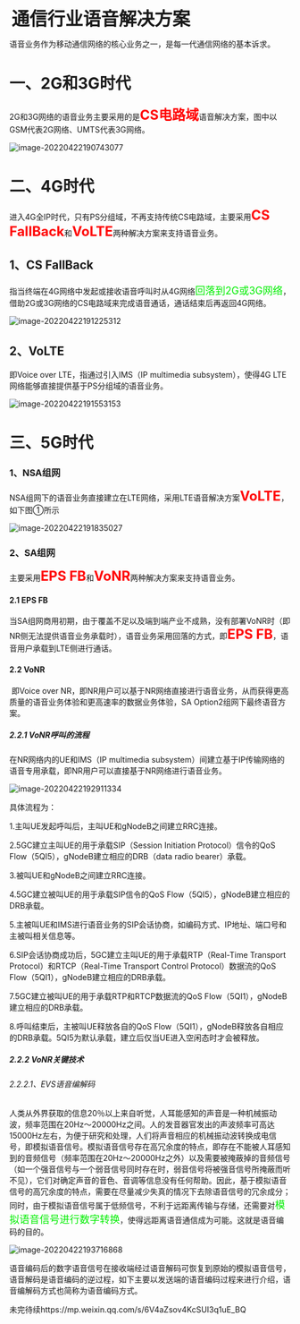 ​																					<font size = 6>**通信行业语音解决方案**</font>

语音业务作为移动通信网络的核心业务之一，是每一代通信网络的基本诉求。

# 一、2G和3G时代

2G和3G网络的语音业务主要采用的是<font color= red size=5>**CS电路域**</font>语音解决方案，图中以GSM代表2G网络、UMTS代表3G网络。

![image-20220422190743077](imge/通信行业语音解决方案.assets/image-20220422190743077.png)

# 二、4G时代

进入4G全IP时代，只有PS分组域，不再支持传统CS电路域，主要采用<font color= red size=5>**CS FallBack**</font>和<font color= red size=5>**VoLTE**</font>两种解决方案来支持语音业务。

## 1、CS FallBack

指当终端在4G网络中发起或接收语音呼叫时从4G网络<font color=gree size = 4>回落到2G或3G网络</font>，借助2G或3G网络的CS电路域来完成语音通话，通话结束后再返回4G网络。

![image-20220422191225312](imge/通信行业语音解决方案.assets/image-20220422191225312.png)

## 2、VoLTE

即Voice over LTE，指通过引入IMS（IP multimedia subsystem），使得4G LTE网络能够直接提供基于PS分组域的语音业务。

![image-20220422191553153](imge/通信行业语音解决方案.assets/image-20220422191553153.png)

# 三、5G时代

### 1、NSA组网

NSA组网下的语音业务直接建立在LTE网络，采用LTE语音解决方案<font color= red size=5>**VoLTE**</font>，如下图①所示

![image-20220422191835027](imge/通信行业语音解决方案.assets/image-20220422191835027.png)





### 2、SA组网

主要采用<font color= red size=5>**EPS FB**</font>和<font color= red size=5>**VoNR**</font>两种解决方案来支持语音业务。

#### 2.1 EPS FB

​		当SA组网商用初期，由于覆盖不足以及端到端产业不成熟，没有部署VoNR时（即NR侧无法提供语音业务承载时），语音业务采用回落的方式，即<font color= red size=5>**EPS FB**</font>，语音用户承载到LTE侧进行通话。



#### 2.2 VoNR

​		即Voice over NR，即NR用户可以基于NR网络直接进行语音业务，从而获得更高质量的语音业务体验和更高速率的数据业务体验，SA Option2组网下最终语音方案。

##### 2.2.1 VoNR呼叫的流程

在NR网络内的UE和IMS（IP multimedia subsystem）间建立基于IP传输网络的语音专用承载，即NR用户可以直接基于NR网络进行语音业务。

![image-20220422192911334](imge/通信行业语音解决方案.assets/image-20220422192911334.png)

具体流程为：

1.主叫UE发起呼叫后，主叫UE和gNodeB之间建立RRC连接。

2.5GC建立主叫UE的用于承载SIP（Session Initiation Protocol）信令的QoS Flow（5QI5），gNodeB建立相应的DRB（data radio bearer）承载。

3.被叫UE和gNodeB之间建立RRC连接。

4.5GC建立被叫UE的用于承载SIP信令的QoS Flow（5QI5），gNodeB建立相应的DRB承载。

5.主被叫UE和IMS进行语音业务的SIP会话协商，如编码方式、IP地址、端口号和主被叫相关信息等。

6.SIP会话协商成功后，5GC建立主叫UE的用于承载RTP（Real-Time Transport Protocol）和RTCP（Real-Time Transport Control Protocol）数据流的QoS Flow（5QI1），gNodeB建立相应的DRB承载。

7.5GC建立被叫UE的用于承载RTP和RTCP数据流的QoS Flow（5QI1），gNodeB建立相应的DRB承载。

8.呼叫结束后，主被叫UE释放各自的QoS Flow（5QI1），gNodeB释放各自相应的DRB承载。5QI5为默认承载，建立后仅当UE进入空闲态时才会被释放。

##### 2.2.2 **VoNR关键技术**

###### 2.2.2.1、EVS语音编解码

人类从外界获取的信息20％以上来自听觉，人耳能感知的声音是一种机械振动波，频率范围在20Hz～20000Hz之间。人的发音器官发出的声波频率可高达15000Hz左右，为便于研究和处理，人们将声音相应的机械振动波转换成电信号，即模拟语音信号。模拟语音信号存在高冗余度的特点，即存在不能被人耳感知到的音频信号（频率范围在20Hz～20000Hz之外）以及需要被掩蔽掉的音频信号（如一个强音信号与一个弱音信号同时存在时，弱音信号将被强音信号所掩蔽而听不见），它们对确定声音的音色、音调等信息没有任何帮助。因此，基于模拟语音信号的高冗余度的特点，需要在尽量减少失真的情况下去除语音信号的冗余成分；同时，由于模拟语音信号属于低频信号，不利于远距离传输与存储，还需要对<font color=gree size=4>模拟语音信号进行数字转换</font>，使得远距离语音通信成为可能。这就是语音编码的目的。

![image-20220422193716868](imge/通信行业语音解决方案.assets/image-20220422193716868.png)

语音编码后的数字语音信号在接收端经过语音解码可恢复到原始的模拟语音信号，语音解码是语音编码的逆过程，如下主要以发送端的语音编码过程来进行介绍，语音编解码方式也简称为语音编码方式。

未完待续https://mp.weixin.qq.com/s/6V4aZsov4KcSUI3q1uE_BQ